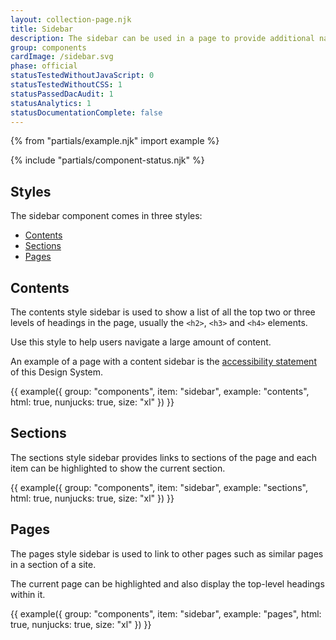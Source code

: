 ```yaml
---
layout: collection-page.njk
title: Sidebar
description: The sidebar can be used in a page to provide additional navigation.
group: components
cardImage: /sidebar.svg
phase: official
statusTestedWithoutJavaScript: 0
statusTestedWithoutCSS: 1
statusPassedDacAudit: 1
statusAnalytics: 1
statusDocumentationComplete: false
---
```


{% from "partials/example.njk" import example %}

{% include "partials/component-status.njk" %}

## Styles

The sidebar component comes in three styles:

- [Contents](#contents)
- [Sections](#sections)
- [Pages](#pages)

## Contents

The contents style sidebar is used to show a list of all the top two or three levels of headings in the page, usually the `<h2>`, `<h3>` and `<h4>` elements.

Use this style to help users navigate a large amount of content.

An example of a page with a content sidebar is the [accessibility statement](../../accessibility/) of this Design System.

{{ example({ group: "components", item: "sidebar", example: "contents", html: true, nunjucks: true, size: "xl" }) }}

## Sections

The sections style sidebar provides links to sections of the page and each item can be highlighted to show the current section.

{{ example({ group: "components", item: "sidebar", example: "sections", html: true, nunjucks: true, size: "xl" }) }}

## Pages

The pages style sidebar is used to link to other pages such as similar pages in a section of a site.

The current page can be highlighted and also display the top-level headings within it.

{{ example({ group: "components", item: "sidebar", example: "pages", html: true, nunjucks: true, size: "xl" }) }}
